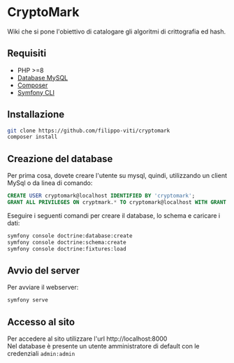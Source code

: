 # CryptoMark
Wiki che si pone l'obiettivo di catalogare gli algoritmi di crittografia ed hash.

## Requisiti
- PHP >=8
- [Database MySQL](https://www.mysql.com/it/downloads/)
- [Composer](https://getcomposer.org/download)
- [Symfony CLI](https://symfony.com/download)

## Installazione
```bash
git clone https://github.com/filippo-viti/cryptomark
composer install
```

## Creazione del database
Per prima cosa, dovete creare l'utente su mysql, quindi,
utilizzando un client MySql o da linea di comando:
```sql
CREATE USER cryptomark@localhost IDENTIFIED BY 'cryptomark';
GRANT ALL PRIVILEGES ON cryptmark.* TO cryptomark@localhost WITH GRANT OPTION;
```

Eseguire i seguenti comandi per creare il database, lo schema e caricare i dati:
```bash
symfony console doctrine:database:create
symfony console doctrine:schema:create
symfony console doctrine:fixtures:load
```

## Avvio del server
Per avviare il webserver:
```bash
symfony serve
```

## Accesso al sito
Per accedere al sito utilizzare l'url http://localhost:8000  
Nel database è presente un utente amministratore di default con le credenziali ```admin:admin```